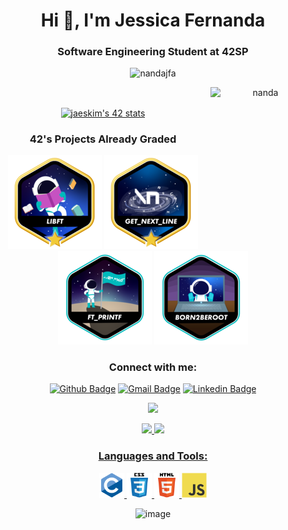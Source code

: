 
<h1 align="center">Hi 👋, I'm Jessica Fernanda</h1> 
<h3 align="center">Software Engineering Student at 42SP</h3>
<div align="center">
  
  
  <p align="center"> <img src="https://komarev.com/ghpvc/?username=nandajfa&label=Profile%20views&color=0e75b6&style=flat" alt="nandajfa" /> </p>
  <img align="right" alt="nanda" height="160" width="160" src="https://media.discordapp.net/attachments/861798537502654485/889262399541092372/Webp.net-gifmaker.gif">
  
  ##
  
  <br/>[![jaeskim's 42 stats](https://badge42.herokuapp.com/api/stats/jefernan?darkmode=true&cursus=42cursus)](https://github.com/JaeSeoKim/badge42)
  
  ### 42's Projects Already Graded 
[![](./src/libft.png)](https://github.com/nandajfa/libft)
[![](./src/get_next_line.png)](https://github.com/nandajfa/nandajfa/blob/main/src/get_next_line.png)
[![](./src/ft_printfe.png)](https://github.com/nandajfa/nandajfa/blob/main/src/ft_printfe.png)
[![](./src/born2beroote.png)](https://github.com/nandajfa/nandajfa/blob/main/src/born2beroote.png)  
 
  
<h3 align="center">Connect with me:</h3>
  
  [![Github Badge](https://img.shields.io/badge/-Github-000?style=flat-square&logo=Github&logoColor=white&link=https://github.com/nandajfa)](https://github.com/nandajfa)
  [![Gmail Badge](https://img.shields.io/badge/-Gmail-c14438?style=flat-square&logo=Gmail&logoColor=white&link=mailto:nanda.jfa@gmail.com)](mailto:nanda.jfa@gmail.com)
  [![Linkedin Badge](https://img.shields.io/badge/-LinkedIn-blue?style=flat-square&logo=Linkedin&logoColor=white&link=https://www.linkedin.com/in/jessica-fernanda-alves-marques-106651205//)](https://www.linkedin.com/in/jessica-fernanda-alves-marques-106651205/)<br>
  
   <a href="https://instagram.com/felice.kids" target="_blank"><img src="https://img.shields.io/badge/-Instagram-%23E4405F?style=for-the-badge&logo=instagram&logoColor=white" target="_blank"></a>
  
<div>
  <a href="https://github.com/nandajfa" target="_blank">
  <img height="180em" src="https://github-readme-stats.vercel.app/api?username=nandajfa&show_icons=true&theme=dark&include_all_commits=true&count_private=true"/>
  <img height="180em" src="https://github-readme-stats.vercel.app/api/top-langs/?username=nandajfa&layout=compact&langs_count=7&theme=dark"/>
</div>
  
<h3 align="center">Languages and Tools:</h3>
<p align="center"> <a href="https://www.cprogramming.com/" target="_blank"> <img src="https://raw.githubusercontent.com/devicons/devicon/master/icons/c/c-original.svg" alt="c" width="40" height="40"/> </a>  
  <a href="https://www.w3schools.com/css/" target="_blank"> <img src="https://raw.githubusercontent.com/devicons/devicon/master/icons/css3/css3-original-wordmark.svg" alt="css3" width="40" height="40"/> </a> 
  <a href="https://www.w3.org/html/" target="_blank"> <img src="https://raw.githubusercontent.com/devicons/devicon/master/icons/html5/html5-original-wordmark.svg" alt="html5" width="40" height="40"/> </a>
  <a href="https://developer.mozilla.org/en-US/docs/Web/JavaScript" target="_blank"> <img src="https://raw.githubusercontent.com/devicons/devicon/master/icons/javascript/javascript-original.svg" alt="javascript" width="40" height="40"/> </a> 
  
  ![image](https://img.shields.io/badge/Shell_Script-121011?style=for-the-badge&logo=gnu-bash&logoColor=white)

